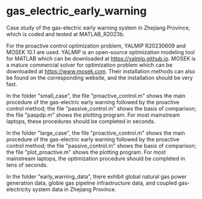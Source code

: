 # gas_electric_early_warning
Case study of the gas-electric early warning system in Zhejiang Province, which is coded and tested at MATLAB_R2023b.  

For the proactive control optimization problem, YALMIP R20230609 and MOSEK 10.1 are used. YALMIP is an open-source optimization modeling tool for MATLAB which can be downloaded at https://yalmip.github.io. MOSEK is a mature commercial solver for optimization problem which can be downloaded at https://www.mosek.com. Their installation methods can also be found on the corresponding website, and the installation should be very fast.

In the folder "small_case", the file "proactive_control.m" shows the main procedure of the gas-electric early warning followed by the proactive control method; the file "passive_control.m" shows the basis of comparison; the file "paspdp.m" shows the plotting program. For most mainstream laptops, these procedures should be completed in seconds.  

In the folder "large_case", the file "proactive_control.m" shows the main procedure of the gas-electric early warning followed by the proactive control method; the file "passive_control.m" shows the basis of comparison; the file "plot_proactive.m" shows the plotting program. For most mainstream laptops, the optimization procedure should be completed in tens of seconds.  

In the folder "early_warning_data", there exhibit global natural gas power generation data, globle gas pipeline infrastructure data, and coupled gas-electricity system data in Zhejiang Province.  
